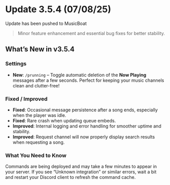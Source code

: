# Update 3.5.4 (07/08/25)  
Update has been pushed to MusicBoat
> Minor feature enhancement and essential bug fixes for better stability.
## What’s New in v3.5.4
### Settings  
- **New**: `/prunning` – Toggle automatic deletion of the **Now Playing** messages after a few seconds. Perfect for keeping your music channels clean and clutter-free!
### Fixed / Improved
- **Fixed**: Occasional message persistence after a song ends, especially when the player was idle.  
- **Fixed**: Rare crash when updating queue embeds.  
- **Improved**: Internal logging and error handling for smoother uptime and stability.
- **Improved**: Request channel will now properly display search results when requesting a song.  
### What You Need to Know
Commands are being deployed and may take a few minutes to appear in your server. If you see “Unknown integration” or similar errors, wait a bit and restart your Discord client to refresh the command cache.
